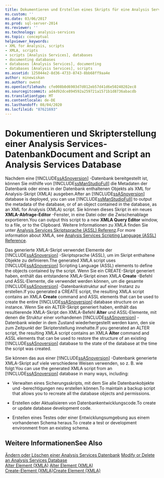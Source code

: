 ```yaml
---
title: Dokumentieren und Erstellen eines Skripts für eine Analysis Services Datenbank | Microsoft-Dokumentation
ms.custom: ''
ms.date: 03/06/2017
ms.prod: sql-server-2014
ms.reviewer: ''
ms.technology: analysis-services
ms.topic: conceptual
helpviewer_keywords:
- XML for Analysis, scripts
- XMLA, scripts
- scripts [Analysis Services], databases
- documenting databases
- databases [Analysis Services], documenting
- databases [Analysis Services], scripts
ms.assetid: 125044e2-8d36-4733-8743-8bb68ff9aa4e
author: minewiskan
ms.author: owend
ms.openlocfilehash: cfe008b0d6903d7d012eb57d41d6e50240202ec8
ms.sourcegitcommit: ad4d92dce894592a259721a1571b1d8736abacdb
ms.translationtype: MT
ms.contentlocale: de-DE
ms.lasthandoff: 08/04/2020
ms.locfileid: "87621693"
---
```

# <a name="document-and-script-an-analysis-services-database"></a><span data-ttu-id="12767-102">Dokumentieren und Skripterstellung einer Analysis Services-Datenbank</span><span class="sxs-lookup"><span data-stu-id="12767-102">Document and Script an Analysis Services Database</span></span>
  <span data-ttu-id="12767-103">Nachdem eine [!INCLUDE[ssASnoversion](../../includes/ssasnoversion-md.md)] -Datenbank bereitgestellt ist, können Sie mithilfe von [!INCLUDE[ssManStudioFull](../../includes/ssmanstudiofull-md.md)] die Metadaten der Datenbank oder eines in der Datenbank enthaltenen Objekts als XML for Analysis-Skript (XMLA) ausgeben.</span><span class="sxs-lookup"><span data-stu-id="12767-103">After an [!INCLUDE[ssASnoversion](../../includes/ssasnoversion-md.md)] database is deployed, you can use [!INCLUDE[ssManStudioFull](../../includes/ssmanstudiofull-md.md)] to output the metadata of the database, or of an object contained in the database, as an XML for Analysis (XMLA) script.</span></span> <span data-ttu-id="12767-104">Sie können dieses Skript in ein neues **XMLA-Abfrage-Editor** -Fenster, in eine Datei oder die Zwischenablage exportieren.</span><span class="sxs-lookup"><span data-stu-id="12767-104">You can output this script to a new **XMLA Query Editor** window, to a file, or to the Clipboard.</span></span> <span data-ttu-id="12767-105">Weitere Informationen zu XMLA finden Sie unter [Analysis Services Skriptsprache &#40;ASSL&#41; Referenz](https://docs.microsoft.com/bi-reference/assl/analysis-services-scripting-language-assl-for-xmla).</span><span class="sxs-lookup"><span data-stu-id="12767-105">For more information about XMLA, see [Analysis Services Scripting Language &#40;ASSL&#41; Reference](https://docs.microsoft.com/bi-reference/assl/analysis-services-scripting-language-assl-for-xmla).</span></span>  
  
 <span data-ttu-id="12767-106">Das generierte XMLA-Skript verwendet Elemente der [!INCLUDE[ssASnoversion](../../includes/ssasnoversion-md.md)] -Skriptsprache (ASSL), um im Skript enthaltene Objekte zu definieren.</span><span class="sxs-lookup"><span data-stu-id="12767-106">The generated XMLA script uses [!INCLUDE[ssASnoversion](../../includes/ssasnoversion-md.md)] Scripting Language (ASSL) elements to define the objects contained by the script.</span></span> <span data-ttu-id="12767-107">Wenn Sie ein CREATE-Skript generiert haben, enthält das entstandene XMLA-Skript einen XMLA **Create** -Befehl und ASSL-Elemente, die verwendet werden können, um die gesamte [!INCLUDE[ssASnoversion](../../includes/ssasnoversion-md.md)] -Datenbankstruktur auf einer Instanz zu erstellen.</span><span class="sxs-lookup"><span data-stu-id="12767-107">If you generated a CREATE script, the resulting XMLA script contains an XMLA **Create** command and ASSL elements that can be used to create the entire [!INCLUDE[ssASnoversion](../../includes/ssasnoversion-md.md)] database structure on an instance.</span></span> <span data-ttu-id="12767-108">Wenn Sie ein ALTER-Skript generiert haben, enthält das resultierende XMLA-Skript den XMLA-Befehl **Alter** und ASSL-Elemente, mit denen die Struktur einer vorhandenen [!INCLUDE[ssASnoversion](../../includes/ssasnoversion-md.md)] -Datenbank wieder in dem Zustand wiederhergestellt werden kann, den sie zum Zeitpunkt der Skripterstellung innehatte.</span><span class="sxs-lookup"><span data-stu-id="12767-108">If you generated an ALTER script, the resulting XMLA script contains an XMLA **Alter** command and ASSL elements that can be used to restore the structure of an existing [!INCLUDE[ssASnoversion](../../includes/ssasnoversion-md.md)] database to the state of the database at the time the script was created.</span></span>  
  
 <span data-ttu-id="12767-109">Sie können das aus einer [!INCLUDE[ssASnoversion](../../includes/ssasnoversion-md.md)] -Datenbank generierte XMLA-Skript auf viele verschiedene Weisen verwenden, so z. B. wie folgt:</span><span class="sxs-lookup"><span data-stu-id="12767-109">You can use the generated XMLA script from an [!INCLUDE[ssASnoversion](../../includes/ssasnoversion-md.md)] database in many ways, including:</span></span>  
  
-   <span data-ttu-id="12767-110">Verwalten eines Sicherungsskripts, mit dem Sie alle Datenbankobjekte und -berechtigungen neu erstellen können.</span><span class="sxs-lookup"><span data-stu-id="12767-110">To maintain a backup script that allows you to recreate all the database objects and permissions.</span></span>  
  
-   <span data-ttu-id="12767-111">Erstellen oder Aktualisieren von Datenbankentwicklungscode.</span><span class="sxs-lookup"><span data-stu-id="12767-111">To create or update database development code.</span></span>  
  
-   <span data-ttu-id="12767-112">Erstellen eines Testes oder einer Entwicklungsumgebung aus einem vorhandenen Schema heraus.</span><span class="sxs-lookup"><span data-stu-id="12767-112">To create a test or development environment from an existing schema.</span></span>  
  
## <a name="see-also"></a><span data-ttu-id="12767-113">Weitere Informationen</span><span class="sxs-lookup"><span data-stu-id="12767-113">See Also</span></span>  
 <span data-ttu-id="12767-114">[Ändern oder Löschen einer Analysis Services Datenbank](modify-or-delete-an-analysis-services-database.md) </span><span class="sxs-lookup"><span data-stu-id="12767-114">[Modify or Delete an Analysis Services Database](modify-or-delete-an-analysis-services-database.md) </span></span>  
 <span data-ttu-id="12767-115">[Alter Element &#40;XMLA&#41;](https://docs.microsoft.com/bi-reference/xmla/xml-elements-commands/alter-element-xmla) </span><span class="sxs-lookup"><span data-stu-id="12767-115">[Alter Element &#40;XMLA&#41;](https://docs.microsoft.com/bi-reference/xmla/xml-elements-commands/alter-element-xmla) </span></span>  
 [<span data-ttu-id="12767-116">Create-Element &#40;XMLA&#41;</span><span class="sxs-lookup"><span data-stu-id="12767-116">Create Element &#40;XMLA&#41;</span></span>](https://docs.microsoft.com/bi-reference/xmla/xml-elements-commands/create-element-xmla)  
  
  
